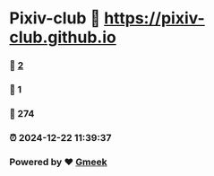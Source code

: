 # Pixiv-club :link: https://pixiv-club.github.io 
### :page_facing_up: [2](https://pixiv-club.github.io/tag.html) 
### :speech_balloon: 1 
### :hibiscus: 274 
### :alarm_clock: 2024-12-22 11:39:37 
### Powered by :heart: [Gmeek](https://github.com/Meekdai/Gmeek)

